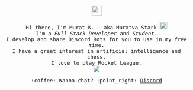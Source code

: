 <p align="center">
  <img src="https://user-images.githubusercontent.com/5679180/79618120-0daffb80-80be-11ea-819e-d2b0fa904d07.gif" width="27px">
  <br><br>
  <samp>
    Hi there, I'm Murat K. - aka Muratva Stark <img src="https://media.giphy.com/media/Q7LHmoFwVP6Yc1swZs/giphy.gif" height="20px"><br>
    I'm a <em>Full Stack Developer</em> and <em>Student</em>.<br>
    I develop and share Discord Bots for you to use in my free time.<br>
    I have a great interest in artificial intelligence and chess.<br>
    I love to play Rocket League.<br>
    <img src="https://komarev.com/ghpvc/?username=muratvastark&style=flat&color=ff69b4&label=profile+views">
    <br><br>:coffee: Wanna chat? :point_right: <a href="https://https://discord.com/users/470974660264067072">Discord</a>
  </samp>
</p>
